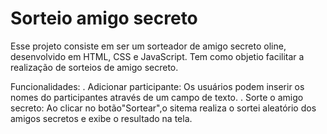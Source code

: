 # Sorteio amigo secreto

Esse projeto consiste em ser um sorteador de amigo secreto oline, desenvolvido em HTML, CSS e JavaScript. Tem como objetio  facilitar a realização de sorteios de amigo secreto.

Funcionalidades:
. Adicionar participante: Os usuários podem inserir os nomes do participantes através de um campo de texto.
. Sorte o amigo secreto: Ao clicar no botão"Sortear",o sitema realiza o sortei aleatório dos amigos secretos e exibe o resultado na tela.
